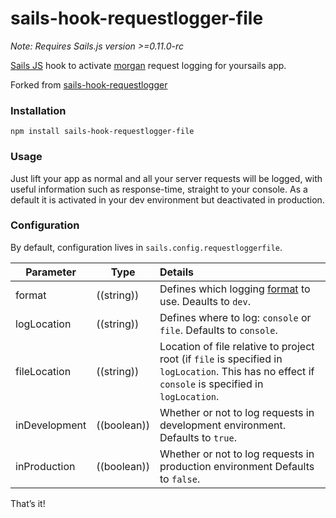 # sails-hook-requestlogger-file

*Note: Requires Sails.js version >=0.11.0-rc*

[Sails JS](http://sailsjs.org) hook to activate [morgan](https://github.com/expressjs/morgan) request logging for yoursails app.

Forked from [sails-hook-requestlogger](https://github.com/artificialio/sails-hook-requestlogger)

### Installation

`npm install sails-hook-requestlogger-file`

### Usage

Just lift your app as normal and all your server requests will be logged, with useful information such as response-time, straight to your console. As a default it is activated in your dev environment but deactivated in production.

### Configuration

By default, configuration lives in `sails.config.requestloggerfile`.

Parameter      | Type                | Details
-------------- | ------------------- |:---------------------------------
format        | ((string)) | Defines which logging [format](https://github.com/expressjs/morgan#predefined-formats) to use. Deaults to `dev`.
logLocation   | ((string)) | Defines where to log: `console` or `file`. Defaults to `console`.
fileLocation  | ((string)) | Location of file relative to project root (if `file` is specified in `logLocation`. This has no effect if `console` is specified in `logLocation`. 
inDevelopment | ((boolean)) | Whether or not to log requests in development environment.  Defaults to `true`.
inProduction  | ((boolean)) | Whether or not to log requests in production environment  Defaults to `false`.

That&rsquo;s it!
